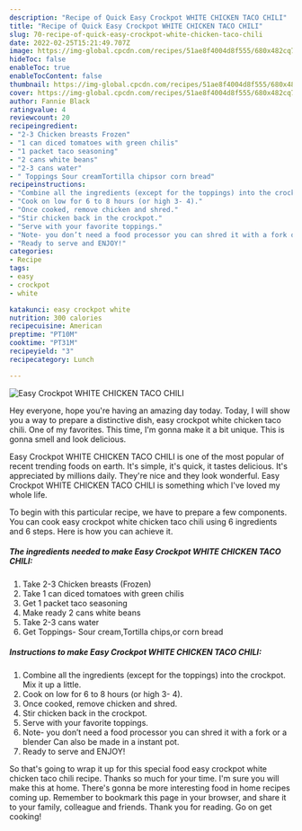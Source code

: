 ```yaml
---
description: "Recipe of Quick Easy Crockpot WHITE CHICKEN TACO CHILI"
title: "Recipe of Quick Easy Crockpot WHITE CHICKEN TACO CHILI"
slug: 70-recipe-of-quick-easy-crockpot-white-chicken-taco-chili
date: 2022-02-25T15:21:49.707Z
image: https://img-global.cpcdn.com/recipes/51ae8f4004d8f555/680x482cq70/easy-crockpot-white-chicken-taco-chili-recipe-main-photo.jpg
hideToc: false
enableToc: true
enableTocContent: false
thumbnail: https://img-global.cpcdn.com/recipes/51ae8f4004d8f555/680x482cq70/easy-crockpot-white-chicken-taco-chili-recipe-main-photo.jpg
cover: https://img-global.cpcdn.com/recipes/51ae8f4004d8f555/680x482cq70/easy-crockpot-white-chicken-taco-chili-recipe-main-photo.jpg
author: Fannie Black
ratingvalue: 4
reviewcount: 20
recipeingredient:
- "2-3 Chicken breasts Frozen"
- "1 can diced tomatoes with green chilis"
- "1 packet taco seasoning"
- "2 cans white beans"
- "2-3 cans water"
- " Toppings Sour creamTortilla chipsor corn bread"
recipeinstructions:
- "Combine all the ingredients (except for the toppings) into the crockpot. Mix it up a little."
- "Cook on low for 6 to 8 hours (or high 3- 4)."
- "Once cooked, remove chicken and shred."
- "Stir chicken back in the crockpot."
- "Serve with your favorite toppings."
- "Note- you don’t need a food processor you can shred it with a fork or a blender Can also be made in a instant pot."
- "Ready to serve and ENJOY!"
categories:
- Recipe
tags:
- easy
- crockpot
- white

katakunci: easy crockpot white 
nutrition: 300 calories
recipecuisine: American
preptime: "PT10M"
cooktime: "PT31M"
recipeyield: "3"
recipecategory: Lunch

---
```



![Easy Crockpot WHITE CHICKEN TACO CHILI](https://img-global.cpcdn.com/recipes/51ae8f4004d8f555/680x482cq70/easy-crockpot-white-chicken-taco-chili-recipe-main-photo.jpg)

Hey everyone, hope you're having an amazing day today. Today, I will show you a way to prepare a distinctive dish, easy crockpot white chicken taco chili. One of my favorites. This time, I'm gonna make it a bit unique. This is gonna smell and look delicious.

Easy Crockpot WHITE CHICKEN TACO CHILI is one of the most popular of recent trending foods on earth. It's simple, it's quick, it tastes delicious. It's appreciated by millions daily. They're nice and they look wonderful. Easy Crockpot WHITE CHICKEN TACO CHILI is something which I've loved my whole life.




To begin with this particular recipe, we have to prepare a few components. You can cook easy crockpot white chicken taco chili using 6 ingredients and 6 steps. Here is how you can achieve it.

<!--inarticleads1-->

##### The ingredients needed to make Easy Crockpot WHITE CHICKEN TACO CHILI:

1. Take 2-3 Chicken breasts (Frozen)
1. Take 1 can diced tomatoes with green chilis
1. Get 1 packet taco seasoning
1. Make ready 2 cans white beans
1. Take 2-3 cans water
1. Get  Toppings- Sour cream,Tortilla chips,or corn bread




<!--inarticleads2-->

##### Instructions to make Easy Crockpot WHITE CHICKEN TACO CHILI:

1. Combine all the ingredients (except for the toppings) into the crockpot. Mix it up a little.
1. Cook on low for 6 to 8 hours (or high 3- 4).
1. Once cooked, remove chicken and shred.
1. Stir chicken back in the crockpot.
1. Serve with your favorite toppings.
1. Note- you don’t need a food processor you can shred it with a fork or a blender Can also be made in a instant pot.
1. Ready to serve and ENJOY!



So that's going to wrap it up for this special food easy crockpot white chicken taco chili recipe. Thanks so much for your time. I'm sure you will make this at home. There's gonna be more interesting food in home recipes coming up. Remember to bookmark this page in your browser, and share it to your family, colleague and friends. Thank you for reading. Go on get cooking!
